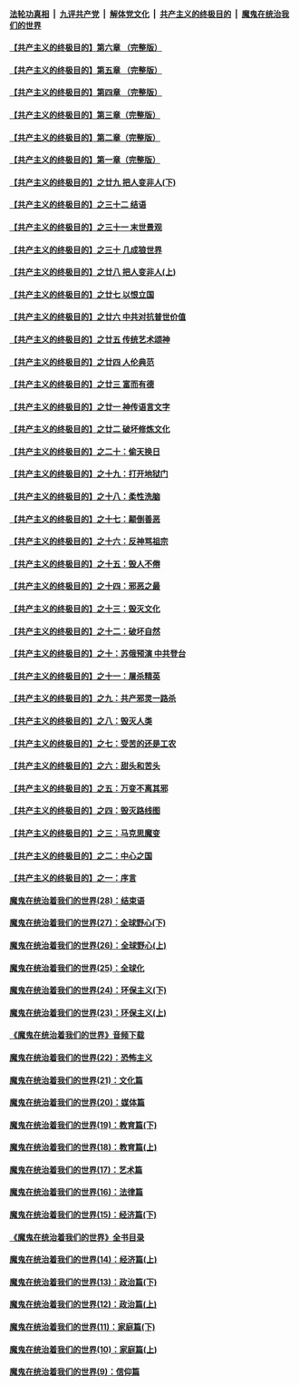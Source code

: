 ####  [法轮功真相](../../../../basic/blob/master/README.md?t=06010031) &nbsp;|&nbsp; [九评共产党](../../../../9ping.md/blob/master/README.md?t=06010031) &nbsp;|&nbsp; [解体党文化](../../../../jtdwh.md/blob/master/README.md?t=06010031)  &nbsp;|&nbsp; [共产主义的终极目的](../../../../gczydzjmd.md/blob/master/README.md?t=06010031) &nbsp;|&nbsp; [魔鬼在统治我们的世界](../../../../mgztzwmdsj.md/blob/master/README.md?t=06010031) 

#### [【共产主义的终极目的】第六章 （完整版）](../pages/nsc422/n11428913.md?t=06010031) 

#### [【共产主义的终极目的】第五章 （完整版）](../pages/nsc422/n11428912.md?t=06010031) 

#### [【共产主义的终极目的】第四章 （完整版）](../pages/nsc422/n11428907.md?t=06010031) 

#### [【共产主义的终极目的】第三章（完整版）](../pages/nsc422/n11428848.md?t=06010031) 

#### [【共产主义的终极目的】第二章（完整版）](../pages/nsc422/n11428831.md?t=06010031) 

#### [【共产主义的终极目的】第一章（完整版）](../pages/nsc422/n11417651.md?t=06010031) 

#### [【共产主义的终极目的】之廿九 把人变非人(下)](../pages/nsc422/n11344140.md?t=06010031) 

#### [【共产主义的终极目的】之三十二 结语](../pages/nsc422/n11360535.md?t=06010031) 

#### [【共产主义的终极目的】之三十一 末世景观](../pages/nsc422/n11351129.md?t=06010031) 

#### [【共产主义的终极目的】之三十 几成狼世界](../pages/nsc422/n11348280.md?t=06010031) 

#### [【共产主义的终极目的】之廿八 把人变非人(上)](../pages/nsc422/n11340492.md?t=06010031) 

#### [【共产主义的终极目的】之廿七 以恨立国](../pages/nsc422/n11336944.md?t=06010031) 

#### [【共产主义的终极目的】之廿六 中共对抗普世价值](../pages/nsc422/n11324785.md?t=06010031) 

#### [【共产主义的终极目的】之廿五 传统艺术颂神](../pages/nsc422/n11296396.md?t=06010031) 

#### [【共产主义的终极目的】之廿四 人伦典范](../pages/nsc422/n11296397.md?t=06010031) 

#### [【共产主义的终极目的】之廿三 富而有德](../pages/nsc422/n11283598.md?t=06010031) 

#### [【共产主义的终极目的】之廿一 神传语言文字](../pages/nsc422/n11263265.md?t=06010031) 

#### [【共产主义的终极目的】之廿二 破坏修炼文化](../pages/nsc422/n11245728.md?t=06010031) 

#### [【共产主义的终极目的】之二十：偷天换日](../pages/nsc422/n11238846.md?t=06010031) 

#### [【共产主义的终极目的】之十九：打开地狱门](../pages/nsc422/n11206376.md?t=06010031) 

#### [【共产主义的终极目的】之十八：柔性洗脑](../pages/nsc422/n11199994.md?t=06010031) 

#### [【共产主义的终极目的】之十七：颠倒善恶](../pages/nsc422/n11179782.md?t=06010031) 

#### [【共产主义的终极目的】之十六：反神骂祖宗](../pages/nsc422/n11166798.md?t=06010031) 

#### [【共产主义的终极目的】之十五：毁人不倦](../pages/nsc422/n11166792.md?t=06010031) 

#### [【共产主义的终极目的】之十四：邪恶之最](../pages/nsc422/n11150249.md?t=06010031) 

#### [【共产主义的终极目的】之十三：毁灭文化](../pages/nsc422/n11135227.md?t=06010031) 

#### [【共产主义的终极目的】之十二：破坏自然](../pages/nsc422/n11135214.md?t=06010031) 

#### [【共产主义的终极目的】之十：苏俄预演 中共登台](../pages/nsc422/n11118424.md?t=06010031) 

#### [【共产主义的终极目的】之十一：屠杀精英](../pages/nsc422/n11118442.md?t=06010031) 

#### [【共产主义的终极目的】之九：共产邪灵一路杀](../pages/nsc422/n11114139.md?t=06010031) 

#### [【共产主义的终极目的】之八：毁灭人类](../pages/nsc422/n11108503.md?t=06010031) 

#### [【共产主义的终极目的】之七：受苦的还是工农](../pages/nsc422/n11101809.md?t=06010031) 

#### [【共产主义的终极目的】之六：甜头和苦头](../pages/nsc422/n11096971.md?t=06010031) 

#### [【共产主义的终极目的】之五：万变不离其邪](../pages/nsc422/n11091285.md?t=06010031) 

#### [【共产主义的终极目的】之四：毁灭路线图](../pages/nsc422/n11086284.md?t=06010031) 

#### [【共产主义的终极目的】之三：马克思魔变](../pages/nsc422/n11061941.md?t=06010031) 

#### [【共产主义的终极目的】之二：中心之国](../pages/nsc422/n11047728.md?t=06010031) 

#### [【共产主义的终极目的】之一：序言](../pages/nsc422/n11086077.md?t=06010031) 

#### [魔鬼在统治着我们的世界(28)：结束语](../pages/nsc422/n10936246.md?t=06010031) 

#### [魔鬼在统治着我们的世界(27)：全球野心(下)](../pages/nsc422/n10928319.md?t=06010031) 

#### [魔鬼在统治着我们的世界(26)：全球野心(上)](../pages/nsc422/n10900318.md?t=06010031) 

#### [魔鬼在统治着我们的世界(25)：全球化](../pages/nsc422/n10788205.md?t=06010031) 

#### [魔鬼在统治着我们的世界(24)：环保主义(下)](../pages/nsc422/n10695307.md?t=06010031) 

#### [魔鬼在统治着我们的世界(23)：环保主义(上)](../pages/nsc422/n10688613.md?t=06010031) 

#### [《魔鬼在统治着我们的世界》音频下载](../pages/nsc422/n10635553.md?t=06010031) 

#### [魔鬼在统治着我们的世界(22)：恐怖主义](../pages/nsc422/n10614727.md?t=06010031) 

#### [魔鬼在统治着我们的世界(21)：文化篇](../pages/nsc422/n10597706.md?t=06010031) 

#### [魔鬼在统治着我们的世界(20)：媒体篇](../pages/nsc422/n10586579.md?t=06010031) 

#### [魔鬼在统治着我们的世界(19)：教育篇(下)](../pages/nsc422/n10564808.md?t=06010031) 

#### [魔鬼在统治着我们的世界(18)：教育篇(上)](../pages/nsc422/n10526970.md?t=06010031) 

#### [魔鬼在统治着我们的世界(17)：艺术篇](../pages/nsc422/n10499093.md?t=06010031) 

#### [魔鬼在统治着我们的世界(16)：法律篇](../pages/nsc422/n10485969.md?t=06010031) 

#### [魔鬼在统治着我们的世界(15)：经济篇(下)](../pages/nsc422/n10469975.md?t=06010031) 

#### [《魔鬼在统治着我们的世界》全书目录](../pages/nsc422/n10464261.md?t=06010031) 

#### [魔鬼在统治着我们的世界(14)：经济篇(上)](../pages/nsc422/n10457370.md?t=06010031) 

#### [魔鬼在统治着我们的世界(13)：政治篇(下)](../pages/nsc422/n10448270.md?t=06010031) 

#### [魔鬼在统治着我们的世界(12)：政治篇(上)](../pages/nsc422/n10444576.md?t=06010031) 

#### [魔鬼在统治着我们的世界(11)：家庭篇(下)](../pages/nsc422/n10440961.md?t=06010031) 

#### [魔鬼在统治着我们的世界(10)：家庭篇(上)](../pages/nsc422/n10435448.md?t=06010031) 

#### [魔鬼在统治着我们的世界(9)：信仰篇](../pages/nsc422/n10432159.md?t=06010031) 

